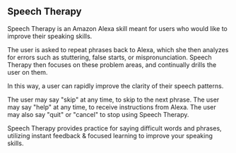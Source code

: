 ## Speech Therapy

Speech Therapy is an Amazon Alexa skill meant for users who would like to improve their speaking skills.

The user is asked to repeat phrases back to Alexa, which she then analyzes for errors such as stuttering, false starts, or mispronunciation. Speech Therapy then focuses on these problem areas, and continually drills the user on them.

In this way, a user can rapidly improve the clarity of their speech patterns.

The user may say "skip" at any time, to skip to the next phrase.
The user may say "help" at any time, to receive instructions from Alexa.
The user may also say "quit" or "cancel" to stop using Speech Therapy.
 
Speech Therapy provides practice for saying difficult words and phrases, utilizing instant feedback & focused learning to improve your speaking skills.

